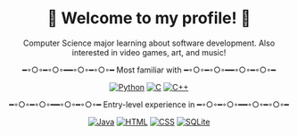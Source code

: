 <div align="center">

<h1>🌟 Welcome to my profile! 🌟</h1>

<p> Computer Science major learning about software development. Also interested in video games, art, and music! </p>

<p> ━◦○◦━◦○◦━━◦○◦━◦○◦━ Most familiar with ━◦○◦━◦○◦━━◦○◦━◦○◦━ </p>

[![Python](https://img.shields.io/badge/Python-3776AB?logo=python&logoColor=fff)](#) [![C](https://img.shields.io/badge/C-00599C?logo=c&logoColor=white)](#) [![C++](https://img.shields.io/badge/C++-%2300599C.svg?logo=c%2B%2B&logoColor)](#)

<p> ━◦○◦━◦○◦━━◦○◦━◦○◦━ Entry-level experience in ━◦○◦━◦○◦━━◦○◦━◦○◦━ </p>

[![Java](https://img.shields.io/badge/Java-%23ED8B00.svg?logo=openjdk&logoColor=white)](#) [![HTML](https://img.shields.io/badge/HTML-%23E34F26.svg?logo=html5&logoColor=white)](#) [![CSS](https://img.shields.io/badge/CSS-639?logo=css&logoColor=fff)](#) [![SQLite](https://img.shields.io/badge/SQLite-%2307405e.svg?logo=sqlite&logoColor=white)](#)

</div>

<!---
Noel22222/Noel22222 is a ✨ special ✨ repository because its `README.md` (this file) appears on your GitHub profile.
You can click the Preview link to take a look at your changes.
--->
